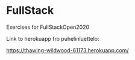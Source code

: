 # FullStack
Exercises for FullStackOpen2020

Link to herokuapp fro puhelinluettelo:

https://thawing-wildwood-61173.herokuapp.com/
